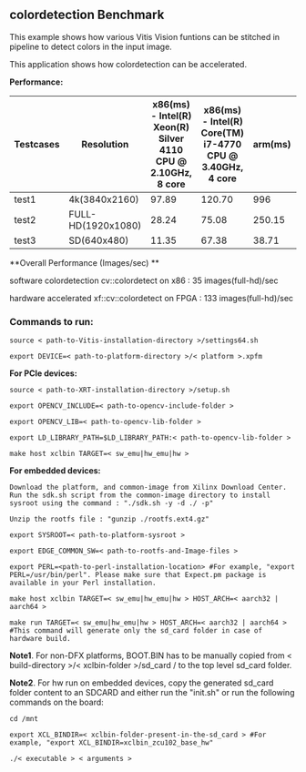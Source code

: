 ## colordetection Benchmark

This example shows how various Vitis Vision funtions can be stitched in pipeline to detect colors in the input image.

This application shows how colordetection can be accelerated.

**Performance:**

| Testcases	| Resolution			| x86(ms) - Intel(R) Xeon(R) Silver 4110 CPU @ 2.10GHz, 8 core	| x86(ms) - Intel(R) Core(TM) i7-4770 CPU @ 3.40GHz, 4 core | arm(ms)	| HW(ms) |
|-----------|-----------------------|---------------------------------------------------------------|-----------------------------------------------------------|-----------|--------|
| test1	    | 4k(3840x2160)			| 							97.89								|						120.70					  			| 996		| 28.15	 |
| test2	    | FULL-HD(1920x1080)	| 							28.24								|						75.08					  			| 250.15	| 7.5	 |
| test3	   	| SD(640x480)			| 							11.35								|						67.38					  			| 38.71		| 1.5	 |


**Overall Performance (Images/sec) **

software colordetection cv::colordetect on x86    : 35 images(full-hd)/sec

hardware accelerated xf::cv::colordetect on FPGA  : 133 images(full-hd)/sec

### Commands to run:

    source < path-to-Vitis-installation-directory >/settings64.sh

    export DEVICE=< path-to-platform-directory >/< platform >.xpfm

**For PCIe devices:**

    source < path-to-XRT-installation-directory >/setup.sh

	export OPENCV_INCLUDE=< path-to-opencv-include-folder >

	export OPENCV_LIB=< path-to-opencv-lib-folder >
	
	export LD_LIBRARY_PATH=$LD_LIBRARY_PATH:< path-to-opencv-lib-folder >
	
    make host xclbin TARGET=< sw_emu|hw_emu|hw >


**For embedded devices:**

	Download the platform, and common-image from Xilinx Download Center. Run the sdk.sh script from the common-image directory to install sysroot using the command : "./sdk.sh -y -d ./ -p"
	
	Unzip the rootfs file : "gunzip ./rootfs.ext4.gz"

    export SYSROOT=< path-to-platform-sysroot >
	
	export EDGE_COMMON_SW=< path-to-rootfs-and-Image-files >

	export PERL=<path-to-perl-installation-location> #For example, "export PERL=/usr/bin/perl". Please make sure that Expect.pm package is available in your Perl installation.

    make host xclbin TARGET=< sw_emu|hw_emu|hw > HOST_ARCH=< aarch32 | aarch64 >

    make run TARGET=< sw_emu|hw_emu|hw > HOST_ARCH=< aarch32 | aarch64 > #This command will generate only the sd_card folder in case of hardware build.


**Note1**. For non-DFX platforms, BOOT.BIN has to be manually copied from < build-directory >/< xclbin-folder >/sd\_card / to the top level sd_card folder.

**Note2**. For hw run on embedded devices, copy the generated sd_card folder content to an SDCARD and either run the "init.sh" or run the following commands on the board:

    cd /mnt
	   
    export XCL_BINDIR=< xclbin-folder-present-in-the-sd_card > #For example, "export XCL_BINDIR=xclbin_zcu102_base_hw"
	   
    ./< executable > < arguments >
